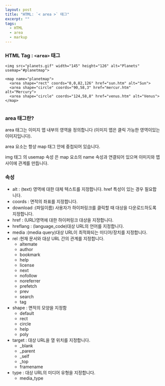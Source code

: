 ```yaml
---
layout: post
title: "HTML: `< area >` 태그"
excerpt: ""
tags: 
  - HTML
  - area
  - markup
---
```


### HTML Tag : `<area>` 태그
```
<img src="planets.gif" width="145" height="126" alt="Planets"
usemap="#planetmap">

<map name="planetmap">
  <area shape="rect" coords="0,0,82,126" href="sun.htm" alt="Sun">
  <area shape="circle" coords="90,58,3" href="mercur.htm" alt="Mercury">
  <area shape="circle" coords="124,58,8" href="venus.htm" alt="Venus">
</map>


```
### area 태그란?
 
area 태그는 이미지 맵 내부의 영역을 정의합니다 (이미지 맵은 클릭 가능한 영역이있는 이미지입니다).

area 요소는 항상 map 태그 안에 중첩되어 있습니다.

img 태그 의 usemap 속성 은 map 요소의 name 속성과 연결되어 있으며 이미지와 맵 사이에 관계를 만듭니다.

### 속성

* alt : (text) 영역에 대한 대체 텍스트를 지정합니다. href 특성이 있는 경우 필요합니다.
* coords : 면적의 좌표를 지정합니다.
* download :(파일이름) 사용자가 하이퍼링크를 클릭할 때 대상을 다운로드하도록 지정합니다.
* href : (URL)영역에 대한 하이퍼링크 대상을 지정합니다.
* hreflang : (language_code)대상 URL의 언어를 지정합니다.
* media :(media query)대상 URL이 최적화되는 미디어/장치를 지정합니다.
* rel :현재 문서와 대상 URL 간의 관계를 지정합니다.
  - altemate
  - author
  - bookmark
  - help
  - license
  - next
  - nofollow
  - noreferrer
  - prefetch
  - prev
  - search
  - tag
* shape : 면적의 모양을 지정함
  - default
  - rect
  - circle
  - help
  - poly
* target : 대상 URL을 열 위치를 지정합니다.
    - _blank
    - _parent
    - _self
    - _top
    - framename
* type :  대상 URL의 미디어 유형을 지정합니다.
    - media_type
